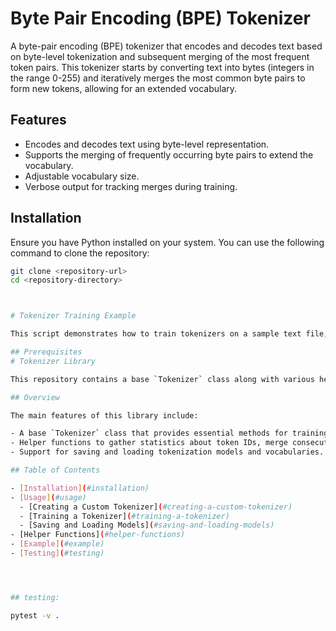 # Byte Pair Encoding (BPE) Tokenizer

A byte-pair encoding (BPE) tokenizer that encodes and decodes text based on byte-level tokenization and subsequent merging of the most frequent token pairs. This tokenizer starts by converting text into bytes (integers in the range 0-255) and iteratively merges the most common byte pairs to form new tokens, allowing for an extended vocabulary.

## Features

- Encodes and decodes text using byte-level representation.
- Supports the merging of frequently occurring byte pairs to extend the vocabulary.
- Adjustable vocabulary size.
- Verbose output for tracking merges during training.

## Installation

Ensure you have Python installed on your system. You can use the following command to clone the repository:

```bash
git clone <repository-url>
cd <repository-directory>



# Tokenizer Training Example

This script demonstrates how to train tokenizers on a sample text file, specifically using the `BytePairTokenizer` class. The training process will create a vocabulary of 512 tokens based on byte pair encoding (BPE). The entire operation typically runs in around 25 seconds on a standard laptop.

## Prerequisites
# Tokenizer Library

This repository contains a base `Tokenizer` class along with various helper functions to facilitate text tokenization. The library is designed to provide an extensible foundation for building specific tokenizers and includes functionalities for training vocabularies, encoding, decoding, and saving/loading models.

## Overview

The main features of this library include:

- A base `Tokenizer` class that provides essential methods for training and managing tokenization.
- Helper functions to gather statistics about token IDs, merge consecutive token pairs, and handle control characters.
- Support for saving and loading tokenization models and vocabularies.

## Table of Contents

- [Installation](#installation)
- [Usage](#usage)
  - [Creating a Custom Tokenizer](#creating-a-custom-tokenizer)
  - [Training a Tokenizer](#training-a-tokenizer)
  - [Saving and Loading Models](#saving-and-loading-models)
- [Helper Functions](#helper-functions)
- [Example](#example)
- [Testing](#testing)




## testing:

pytest -v .
```
